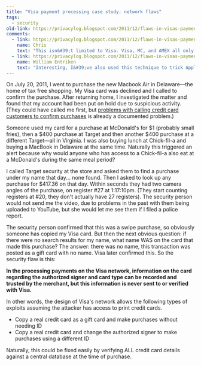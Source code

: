 ```yaml
---
title: "Visa payment processing case study: network flaws"
tags: 
  - security	
old-link: https://privacylog.blogspot.com/2011/12/flaws-in-visas-payment-processing.html
comments:
  - link: https://privacylog.blogspot.com/2011/12/flaws-in-visas-payment-processing.html#comment-1719965291948370259
    name: Chris
    text: "This isn&#39;t limited to Visa. Visa, MC, and AMEX all only verify card number, CVV, and billing ZIP. You can use this to your advantage when making donations to organizations: Put down a fake/old address with your proper/billing ZIP code, the transaction will be authorized and processed as normal. Organization can&#39;t spam your mailing address, but transaction is processed properly."
  - link: https://privacylog.blogspot.com/2011/12/flaws-in-visas-payment-processing.html#comment-1691427819122192464
    name: William Entriken
    text: "Interesting, I&#39;ve also used this technique to trick Apple into registering me for the China iTunes Store. Then I could download QQ Music, which is basically 2010 Napster music subscription minus any cost plus real time lyrics."
---
```


On July 20, 2011, I went to purchase the new Macbook Air in Delaware—the home of tax free shopping. My Visa card was declined and I called to confirm the purchase. After returning home, I investigated the matter and found that my account had been put on hold due to suspicious activity. (They could have called me first, but [problems with calling credit card customers to confirm purchases](https://privacylog.blogspot.com/2010/08/why-is-financial-fraud-so-easy-in.html) is already a documented problem.)

Someone used my card for a purchase at McDonald's for $1 (probably small fries), then a $400 purchase at Target and then another $400 purchase at a different Target—all in Virginia. I was also buying lunch at Chick-fil-a and buying a MacBook in Delaware at the same time. Naturally this triggered an alert because why would anyone who has access to a Chick-fil-a also eat at a McDonald's during the same meal period?

I called Target security at the store and asked them to find a purchase under my name that day... none found. Then I asked to look up any purchase for $417.36 on that day. Within seconds they had two camera angles of the purchase, on register #27 at 1:17:10pm. (They start counting registers at #20, they don't actually have 27 registers). The security person would not send me the video, due to problems in the past with them being uploaded to YouTube, but she would let me see them if I filed a police report.

The security person confirmed that this was a swipe purchase, so obviously someone has copied my Visa card. But then the next obvious question: if there were no search results for my name, what name WAS on the card that made this purchase? The answer: there was no name, this transaction was posted as a gift card with no name. Visa later confirmed this. So the security flaw is this:

**In the processing payments on the Visa network, information on the card regarding the authorized signer and card type can be recorded and trusted by the merchant, but this information is never sent to or verified with Visa.**

In other words, the design of Visa's network allows the following types of exploits assuming the attacker has access to print credit cards.

- Copy a real credit card as a gift card and make purchases without needing ID
- Copy a real credit card and change the authorized signer to make purchases using a different ID

Naturally, this could be fixed easily by verifying ALL credit card details against a central database at the time of purchase.
